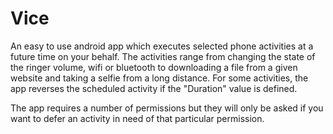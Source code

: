 # Vice

An easy to use android app which executes selected phone activities at a future time on your behalf. The activities range from
changing the state of the ringer volume, wifi or bluetooth to downloading a file from a given website and taking a selfie from
a long distance. For some activities, the app reverses the scheduled activity if the "Duration" value is defined. 

The app requires a number of permissions but they will only be asked if you want to defer an activity in need of that particular
permission.
